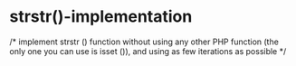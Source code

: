 # strstr()-implementation
/*
implement strstr () function without using any other PHP function 
(the only one you can use is isset ()), 
and using as few iterations as possible
*/
